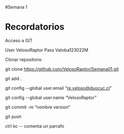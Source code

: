 #Semana 1
# Recordatorios

Acceso a GIT

User VelosoRaptor
Pass Vatoba123022M

Clonar repositorio

git clone https://github.com/VelosoRaptor/Semana01.git

git add .


git config --global user.email “re.veloso@duocuc.cl”

git config --global user.name “VelosoRaptor”

git commit -m “nombre version”

git push


ctrl kc -- comenta un parrafo


